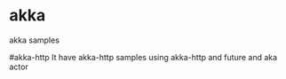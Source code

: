 # akka
  akka samples

#akka-http
  It have akka-http samples using akka-http and future and aka actor
